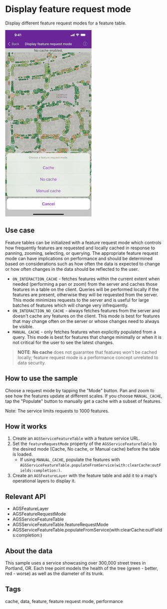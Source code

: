 # Display feature request mode

Display different feature request modes for a feature table.

![Display feature request mode sample](display-feature-request-mode.png)

## Use case
Feature tables can be initialized with a feature request mode which controls how frequently features are requested and locally cached in response to panning, zooming, selecting, or querying. The appropriate feature request mode can have implications on performance and should be determined based on considerations such as how often the data is expected to change or how often changes in the data should be reflected to the user.


* `ON_INTERACTION_CACHE` - fetches features within the current extent when needed (performing a pan or zoom) from the server and caches those features in a table on the client. Queries will be performed locally if the features are present, otherwise they will be requested from the server. This mode minimizes requests to the server and is useful for large batches of features which will change very infrequently.
* `ON_INTERACTION_NO_CACHE` - always fetches features from the server and doesn't cache any features on the client. This mode is best for features that may change often on the server or whose changes need to always be visible.
* `MANUAL_CACHE` - only fetches features when explicitly populated from a query. This mode is best for features that change minimally or when it is not critical for the user to see the latest changes.

> **NOTE**: **No cache** does not guarantee that features won't be cached locally; feature request mode is a performance concept unrelated to data security.

## How to use the sample

Choose a request mode by tapping the "Mode" button. Pan and zoom to see how the features update at different scales. If you choose `MANUAL_CACHE`, tap the "Populate" button to manually get a cache with a subset of features.

Note: The service limits requests to 1000 features.

## How it works


1. Create an `AGSServiceFeatureTable` with a feature service URL.
2. Set the `featureRequestMode` property of the `AGSServiceFeatureTable` to the desired mode (Cache, No cache, or Manual cache) before the table is loaded.
    * If using `MANUAL_CACHE`, populate the features with `AGSServiceFeatureTable.populateFromService(with:clearCache:outFields:completion:)`.
3. Create an `AGSFeatureLayer` with the feature table and add it to a map's operational layers to display it.

## Relevant API

* AGSFeatureLayer
* AGSFeatureRequestMode
* AGSServiceFeatureTable
* AGSServiceFeatureTable.featureRequestMode
* AGSServiceFeatureTable.populateFromService(with:clearCache:outFields:completion:)

## About the data

This sample uses a service showcasing over 300,000 street trees in Portland, OR. Each tree point models the health of the tree (green - better, red - worse) as well as the diameter of its trunk.

## Tags

cache, data, feature, feature request mode, performance

